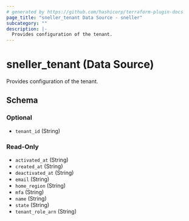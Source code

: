 ```yaml
---
# generated by https://github.com/hashicorp/terraform-plugin-docs
page_title: "sneller_tenant Data Source - sneller"
subcategory: ""
description: |-
  Provides configuration of the tenant.
---
```


# sneller_tenant (Data Source)

Provides configuration of the tenant.



<!-- schema generated by tfplugindocs -->
## Schema

### Optional

- `tenant_id` (String)

### Read-Only

- `activated_at` (String)
- `created_at` (String)
- `deactivated_at` (String)
- `email` (String)
- `home_region` (String)
- `mfa` (String)
- `name` (String)
- `state` (String)
- `tenant_role_arn` (String)


